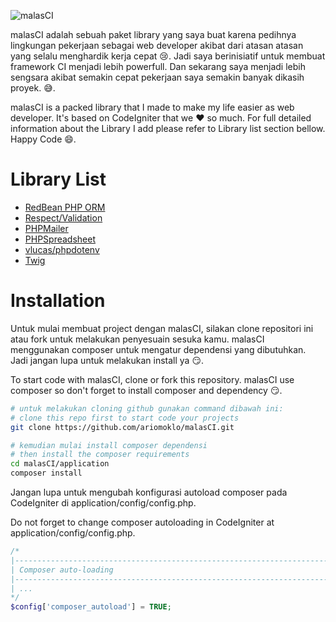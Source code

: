 ![malasCI](https://raw.github.com/maalas/media/master/logo/malasCI/banner.png)

malasCI adalah sebuah paket library yang saya buat karena pedihnya lingkungan pekerjaan sebagai web developer akibat dari atasan atasan yang selalu menghardik kerja cepat 😢. Jadi saya berinisiatif untuk membuat framework CI menjadi lebih powerfull. Dan sekarang saya menjadi lebih sengsara akibat semakin cepat pekerjaan saya semakin banyak dikasih proyek. 😅.

malasCI is a packed library that I made to make my life easier as web developer. It's based on CodeIgniter that we ❤️ so much. For full detailed information about the Library I add please refer to Library list section bellow. Happy Code 😄.

# Library List

- [RedBean PHP ORM](https://redbeanphp.com)
- [Respect/Validation](https://github.com/Respect/Validation)
- [PHPMailer](https://github.com/PHPMailer/PHPMailer)
- [PHPSpreadsheet](https://github.com/PHPOffice/phpspreadsheet/)
- [vlucas/phpdotenv](https://github.com/vlucas/phpdotenv)
- [Twig](https://twig.symfony.com)

# Installation

Untuk mulai membuat project dengan malasCI, silakan clone repositori ini atau fork untuk melakukan penyesuain sesuka kamu. malasCI menggunakan composer untuk mengatur dependensi yang dibutuhkan. Jadi jangan lupa untuk melakukan install ya 😏.

To start code with malasCI, clone or fork this repository. malasCI use composer so don't forget to install composer and dependency 😏.

```sh
# untuk melakukan cloning github gunakan command dibawah ini:
# clone this repo first to start code your projects
git clone https://github.com/ariomoklo/malasCI.git

# kemudian mulai install composer dependensi
# then install the composer requirements
cd malasCI/application
composer install
```

Jangan lupa untuk mengubah konfigurasi autoload composer pada CodeIgniter di application/config/config.php.

Do not forget to change composer autoloading in CodeIgniter at application/config/config.php.

```php
/*
|--------------------------------------------------------------------------
| Composer auto-loading
|--------------------------------------------------------------------------
| ...
*/
$config['composer_autoload'] = TRUE;
```
